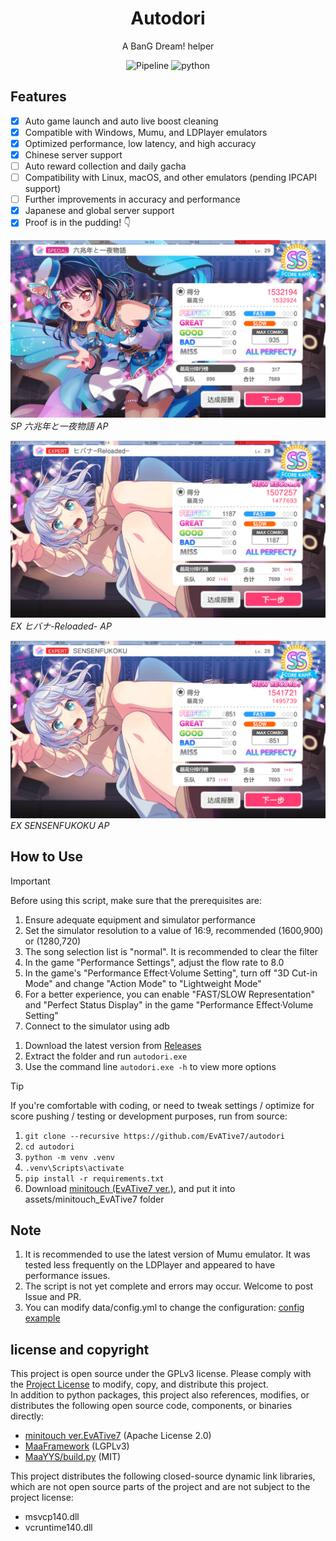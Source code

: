 <div align="center">

# Autodori  

A BanG Dream! helper

![Pipeline](https://img.shields.io/badge/Pipeline-%23454545?logo=paddypower&logoColor=%23FFFFFF)  ![python](https://img.shields.io/badge/Python-3776AB?logo=python&logoColor=white)  
</div>

## Features

- [x] Auto game launch and auto live boost cleaning
- [x] Compatible with Windows, Mumu, and LDPlayer emulators
- [x] Optimized performance, low latency, and high accuracy
- [x] Chinese server support
- [ ] Auto reward collection and daily gacha
- [ ] Compatibility with Linux, macOS, and other emulators (pending IPCAPI support)
- [ ] Further improvements in accuracy and performance
- [x] Japanese and global server support
- [x] Proof is in the pudding! 👇

![ ](./docs/achievements/六兆年.png)  
*SP 六兆年と一夜物語 AP*

![ ](./docs/achievements/火花.png)  
*EX ヒバナ-Reloaded- AP*

![ ](./docs/achievements/SENSENFUKOKU.png)  
*EX SENSENFUKOKU AP*

## How to Use

> [!IMPORTANT]  
> Before using this script, make sure that the prerequisites are:
>
> 1. Ensure adequate equipment and simulator performance
> 1. Set the simulator resolution to a value of 16:9, recommended (1600,900) or (1280,720)
> 1. The song selection list is "normal". It is recommended to clear the filter
> 1. In the game "Performance Settings", adjust the flow rate to 8.0
> 1. In the game's "Performance Effect·Volume Setting", turn off "3D Cut-in Mode" and change "Action Mode" to "Lightweight Mode"
> 1. For a better experience, you can enable "FAST/SLOW Representation" and "Perfect Status Display" in the game "Performance Effect·Volume Setting"
> 1. Connect to the simulator using adb

1. Download the latest version from [Releases](https://github.com/EvATive7/autodori/releases)  
2. Extract the folder and run `autodori.exe`
3. Use the command line `autodori.exe -h` to view more options

> [!TIP]  
> If you're comfortable with coding, or need to tweak settings / optimize for score pushing / testing or development purposes, run from source:  
>
> 1. `git clone --recursive https://github.com/EvATive7/autodori`  
> 2. `cd autodori`  
> 3. `python -m venv .venv`  
> 4. `.venv\Scripts\activate`  
> 5. `pip install -r requirements.txt`
> 6. Download [minitouch (EvATive7 ver.)](https://github.com/EvATive7/minitouch), and put it into assets/minitouch_EvATive7 folder

## Note

1. It is recommended to use the latest version of Mumu emulator. It was tested less frequently on the LDPlayer and appeared to have performance issues.
1. The script is not yet complete and errors may occur. Welcome to post Issue and PR.
1. You can modify data/config.yml to change the configuration: [config example](./docs/config_eg/config.yml)

## license and copyright

This project is open source under the GPLv3 license. Please comply with the [Project License](LICENSE) to modify, copy, and distribute this project.  
In addition to python packages, this project also references, modifies, or distributes the following open source code, components, or binaries directly:

- [minitouch ver.EvATive7](https://github.com/openstf/minitouch) (Apache License 2.0)
- [MaaFramework](https://github.com/MaaXYZ/MaaFramework) (LGPLv3)
- [MaaYYS/build.py](https://github.com/MaaYYS/build.py) (MIT)

This project distributes the following closed-source dynamic link libraries, which are not open source parts of the project and are not subject to the project license:

- msvcp140.dll
- vcruntime140.dll
